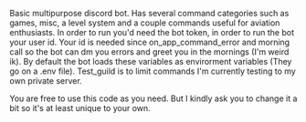 Basic multipurpose discord bot. Has several command categories such as games, misc, a level system and a couple commands useful for aviation enthusiasts.
In order to run you'd need the bot token, in order to run the bot your user id. Your id is needed since on_app_command_error and morning call so the bot can dm you errors and greet you in the mornings (I'm weird ik). By default the bot loads these variables as envirorment variables (They go on a .env file). Test_guild is to limit commands I'm currently testing to my own private server.

You are free to use this code as you need. But I kindly ask you to change it a bit so it's at least unique to your own.